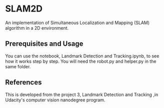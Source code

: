 # SLAM2D
An implementation of Simultaneous Localization and Mapping (SLAM) algorithm in a 2D environment. 

## Prerequisites and Usage
You can use the notebook, Landmark Detection and Tracking.ipynb, to see how it works step by step. 
You will need the robot.py and helper.py in the same folder.  

## References
This is developed from the project 3, Landmark Detection and Tracking ,in Udacity's computer vision nanodegree program. 
